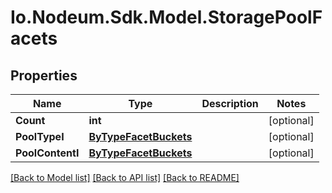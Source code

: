 # Io.Nodeum.Sdk.Model.StoragePoolFacets
## Properties

Name | Type | Description | Notes
------------ | ------------- | ------------- | -------------
**Count** | **int** |  | [optional] 
**PoolTypeI** | [**ByTypeFacetBuckets**](ByTypeFacetBuckets.md) |  | [optional] 
**PoolContentI** | [**ByTypeFacetBuckets**](ByTypeFacetBuckets.md) |  | [optional] 

[[Back to Model list]](../README.md#documentation-for-models) [[Back to API list]](../README.md#documentation-for-api-endpoints) [[Back to README]](../README.md)

